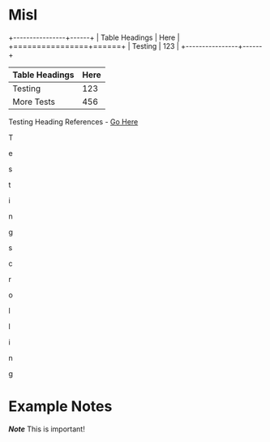 # Misl

+----------------+------+
| Table Headings | Here |
+================+======+
| Testing        | 123  |
+----------------+------+

| Table Headings | Here |
|----------------|------|
| Testing        | 123  |
| More Tests     | 456  |

Testing Heading References - [Go Here](#example-notes)

T

e

s

t

i

n

g

s

c

r

o

l

l

i

n

g

Example Notes
=============

***Note***
This is important!
